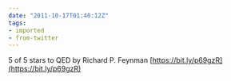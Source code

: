 ```yaml
---
date: "2011-10-17T01:40:12Z"
tags:
- imported
- from-twitter
---
```

5 of 5 stars to QED by Richard P. Feynman [https://bit.ly/p69gzR](https://bit.ly/p69gzR)
